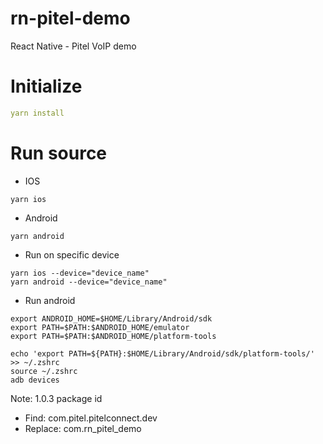 # rn-pitel-demo

React Native - Pitel VoIP demo

# Initialize

```yaml
yarn install
```

# Run source

- IOS

```
yarn ios
```

- Android

```
yarn android
```

- Run on specific device

```
yarn ios --device="device_name"
yarn android --device="device_name"
```

- Run android

```
export ANDROID_HOME=$HOME/Library/Android/sdk
export PATH=$PATH:$ANDROID_HOME/emulator
export PATH=$PATH:$ANDROID_HOME/platform-tools
```

```
echo 'export PATH=${PATH}:$HOME/Library/Android/sdk/platform-tools/' >> ~/.zshrc
source ~/.zshrc
adb devices
```

Note: 1.0.3 package id

- Find: com.pitel.pitelconnect.dev
- Replace: com.rn_pitel_demo

